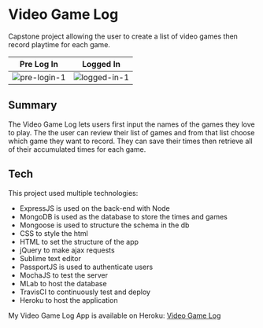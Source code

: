 # Video Game Log

Capstone project allowing the user to create a list of video games then record playtime for each game.

Pre Log In           |  Logged In
:-------------------------:|:-------------------------:
![pre-login-1](https://cloud.githubusercontent.com/assets/22624097/25152206/e4d96cd4-244d-11e7-93ef-b1c7ac31ecee.jpg)  |  ![logged-in-1](https://cloud.githubusercontent.com/assets/22624097/25152236/f770e750-244d-11e7-8407-b85b029833b6.jpg)



## Summary

The Video Game Log lets users first input the names of the games they love to play. The the user can review their list of games and from that list choose which game they want to record. They can save their times then retrieve all of their accumulated times for each game. 

## Tech

This project used multiple technologies:

- ExpressJS is used on the back-end with Node
- MongoDB is used as the database to store the times and games
- Mongoose is used to structure the schema in the db
- CSS to style the html
- HTML to set the structure of the app
- jQuery to make ajax requests
- Sublime text editor
- PassportJS is used to authenticate users
- MochaJS to test the server
- MLab to host the database
- TravisCI to continuously test and deploy
- Heroku to host the application

My Video Game Log App is available on Heroku: [Video Game Log][app]

[app]: <https://immense-chamber-87502.herokuapp.com/>
